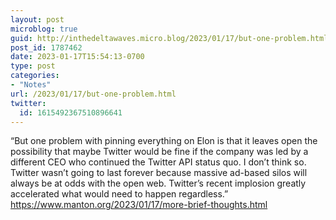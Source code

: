 ```yaml
---
layout: post
microblog: true
guid: http://inthedeltawaves.micro.blog/2023/01/17/but-one-problem.html
post_id: 1787462
date: 2023-01-17T15:54:13-0700
type: post
categories:
- "Notes"
url: /2023/01/17/but-one-problem.html
twitter:
  id: 1615492367510896641
---
```

<p>“But one problem with pinning everything on Elon is that it leaves open the possibility that maybe Twitter would be fine if the company was led by a different CEO who continued the Twitter API status quo. I don’t think so. Twitter wasn’t going to last forever because massive ad-based silos will always be at odds with the open web. Twitter’s recent implosion greatly accelerated what would need to happen regardless.” <a href="https://www.manton.org/2023/01/17/more-brief-thoughts.html" target="_blank" rel="nofollow noopener noreferrer"><span class="invisible">https://www.</span><span class="ellipsis">manton.org/2023/01/17/more-bri</span><span class="invisible">ef-thoughts.html</span></a></p>

